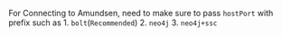 For Connecting to Amundsen, need to make sure to pass `hostPort` with prefix such as
    1. `bolt`(`Recommended`)
    2. `neo4j`
    3. `neo4j+ssc`